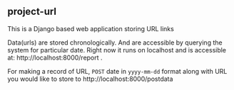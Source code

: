 ## project-url

This is a Django based web application storing URL links

Data(urls) are stored chronologically. And are accessible by querying the system for particular date. Right now it runs on localhost and is accessible at: http://localhost:8000/report .

For making a record of URL, `POST` date in `yyyy-mm-dd` format along with URL you would like to store to http://localhost:8000/postdata

